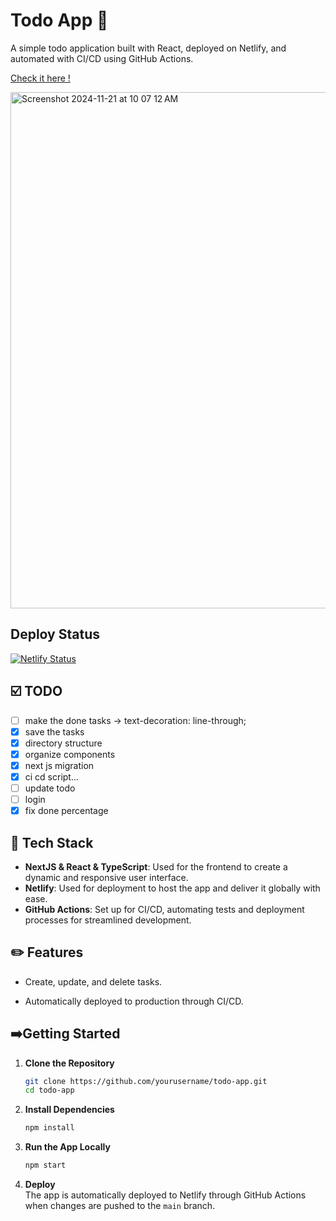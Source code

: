 # Todo App 📝

A simple todo application built with React, deployed on Netlify, and automated with CI/CD using GitHub Actions.

[Check it here !](https://wutsinmytodolist.netlify.app/)

<img width="826" alt="Screenshot 2024-11-21 at 10 07 12 AM" src="https://github.com/user-attachments/assets/4d2bb433-434d-4b2a-8990-e8838bb74c06">

## Deploy Status

[![Netlify Status](https://api.netlify.com/api/v1/badges/4eb86ccb-c93b-4f5f-9916-6dd16e653751/deploy-status)](https://app.netlify.com/sites/wutsinmytodolist/deploys)

## ☑️ TODO

- [ ] make the done tasks -> text-decoration: line-through;
- [x] save the tasks
- [x] directory structure
- [x] organize components
- [x] next js migration
- [x] ci cd script...
- [ ] update todo
- [ ] login
- [x] fix done percentage

## 🧰 Tech Stack

- **NextJS & React & TypeScript**: Used for the frontend to create a dynamic and responsive user interface.
- **Netlify**: Used for deployment to host the app and deliver it globally with ease.
- **GitHub Actions**: Set up for CI/CD, automating tests and deployment processes for streamlined development.

## ✏️ Features

- Create, update, and delete tasks.
<!-- - Responsive design for mobile and desktop users. -->
- Automatically deployed to production through CI/CD.

## ➡️Getting Started

1. **Clone the Repository**

   ```bash
   git clone https://github.com/yourusername/todo-app.git
   cd todo-app
   ```

2. **Install Dependencies**

   ```bash
   npm install
   ```

3. **Run the App Locally**

   ```bash
   npm start
   ```

4. **Deploy**  
   The app is automatically deployed to Netlify through GitHub Actions when changes are pushed to the `main` branch.
